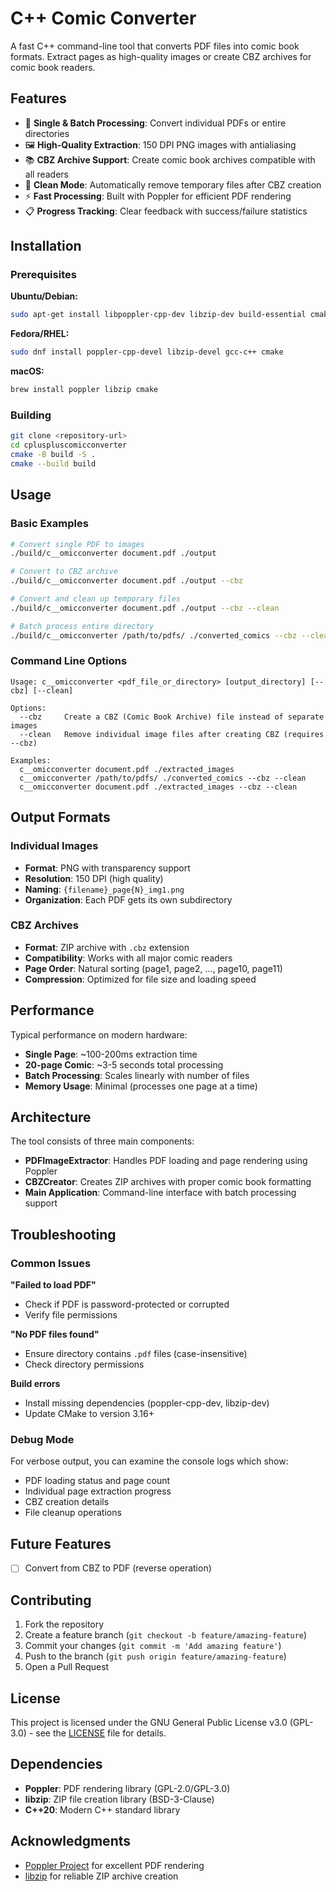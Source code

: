 # C++ Comic Converter

A fast C++ command-line tool that converts PDF files into comic book formats. Extract pages as high-quality images or create CBZ archives for comic book readers.

## Features

- 🔄 **Single & Batch Processing**: Convert individual PDFs or entire directories
- 🖼️ **High-Quality Extraction**: 150 DPI PNG images with antialiasing
- 📚 **CBZ Archive Support**: Create comic book archives compatible with all readers
- 🧹 **Clean Mode**: Automatically remove temporary files after CBZ creation
- ⚡ **Fast Processing**: Built with Poppler for efficient PDF rendering
- 📋 **Progress Tracking**: Clear feedback with success/failure statistics

## Installation

### Prerequisites

**Ubuntu/Debian:**
```bash
sudo apt-get install libpoppler-cpp-dev libzip-dev build-essential cmake
```

**Fedora/RHEL:**
```bash
sudo dnf install poppler-cpp-devel libzip-devel gcc-c++ cmake
```

**macOS:**
```bash
brew install poppler libzip cmake
```

### Building

```bash
git clone <repository-url>
cd cpluspluscomicconverter
cmake -B build -S .
cmake --build build
```

## Usage

### Basic Examples

```bash
# Convert single PDF to images
./build/c__omicconverter document.pdf ./output

# Convert to CBZ archive
./build/c__omicconverter document.pdf ./output --cbz

# Convert and clean up temporary files
./build/c__omicconverter document.pdf ./output --cbz --clean

# Batch process entire directory
./build/c__omicconverter /path/to/pdfs/ ./converted_comics --cbz --clean
```

### Command Line Options

```
Usage: c__omicconverter <pdf_file_or_directory> [output_directory] [--cbz] [--clean]

Options:
  --cbz     Create a CBZ (Comic Book Archive) file instead of separate images
  --clean   Remove individual image files after creating CBZ (requires --cbz)

Examples:
  c__omicconverter document.pdf ./extracted_images
  c__omicconverter /path/to/pdfs/ ./converted_comics --cbz --clean
  c__omicconverter document.pdf ./extracted_images --cbz --clean
```

## Output Formats

### Individual Images
- **Format**: PNG with transparency support
- **Resolution**: 150 DPI (high quality)
- **Naming**: `{filename}_page{N}_img1.png`
- **Organization**: Each PDF gets its own subdirectory

### CBZ Archives
- **Format**: ZIP archive with `.cbz` extension
- **Compatibility**: Works with all major comic readers
- **Page Order**: Natural sorting (page1, page2, ..., page10, page11)
- **Compression**: Optimized for file size and loading speed


## Performance

Typical performance on modern hardware:
- **Single Page**: ~100-200ms extraction time
- **20-page Comic**: ~3-5 seconds total processing
- **Batch Processing**: Scales linearly with number of files
- **Memory Usage**: Minimal (processes one page at a time)

## Architecture

The tool consists of three main components:

- **PDFImageExtractor**: Handles PDF loading and page rendering using Poppler
- **CBZCreator**: Creates ZIP archives with proper comic book formatting
- **Main Application**: Command-line interface with batch processing support

## Troubleshooting

### Common Issues

**"Failed to load PDF"**
- Check if PDF is password-protected or corrupted
- Verify file permissions

**"No PDF files found"**
- Ensure directory contains `.pdf` files (case-insensitive)
- Check directory permissions

**Build errors**
- Install missing dependencies (poppler-cpp-dev, libzip-dev)
- Update CMake to version 3.16+

### Debug Mode

For verbose output, you can examine the console logs which show:
- PDF loading status and page count
- Individual page extraction progress
- CBZ creation details
- File cleanup operations

## Future Features

- [ ] Convert from CBZ to PDF (reverse operation)

## Contributing

1. Fork the repository
2. Create a feature branch (`git checkout -b feature/amazing-feature`)
3. Commit your changes (`git commit -m 'Add amazing feature'`)
4. Push to the branch (`git push origin feature/amazing-feature`)
5. Open a Pull Request

## License

This project is licensed under the GNU General Public License v3.0 (GPL-3.0) - see the [LICENSE](LICENSE) file for details.

## Dependencies

- **Poppler**: PDF rendering library (GPL-2.0/GPL-3.0)
- **libzip**: ZIP file creation library (BSD-3-Clause)
- **C++20**: Modern C++ standard library

## Acknowledgments

- [Poppler Project](https://poppler.freedesktop.org/) for excellent PDF rendering
- [libzip](https://libzip.org/) for reliable ZIP archive creation